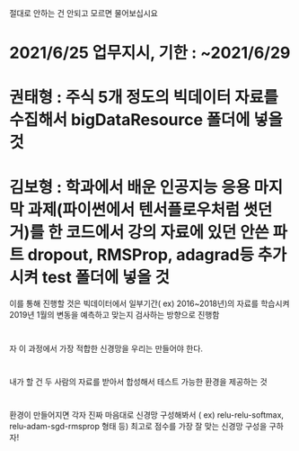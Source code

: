 절대로 안하는 건 안되고 모르면 물어보십시요
# 2021/6/25 업무지시, 기한 : ~2021/6/29
# 권태형 : 주식 5개 정도의 빅데이터 자료를 수집해서 bigDataResource 폴더에 넣을 것  

# 김보형 : 학과에서 배운 인공지능 응용 마지막 과제(파이썬에서 텐서플로우처럼 썻던 거)를 한 코드에서 강의 자료에 있던 안쓴 파트 dropout, RMSProp, adagrad등 추가 시켜 test 폴더에 넣을 것

이를 통해 진행할 것은 빅데이터에서 일부기간( ex) 2016~2018년)의 자료를 학습시켜 2019년 1월의 변동을 예측하고 맞는지 검사하는 방향으로 진행함
#
자 이 과정에서 가장 적합한 신경망을 우리는 만들어야 한다. 
#
내가 할 건 두 사람의 자료를 받아서 합성해서 테스트 가능한 환경을 제공하는 것
#
환경이 만들어지면 각자 진짜 마음대로 신경망 구성해봐서 ( ex) relu-relu-softmax, relu-adam-sgd-rmsprop 형태 등) 최고로 점수를 가장 잘 맞는 신경망 구성을 구하자!
